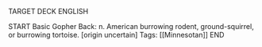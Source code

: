 TARGET DECK
ENGLISH

START
Basic
Gopher
Back: n. American burrowing rodent, ground-squirrel, or burrowing tortoise. [origin uncertain]
Tags: [[Minnesotan]]
END

